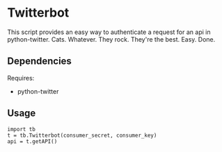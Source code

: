 # Twitterbot #

This script provides an easy way to authenticate a request for an api in python-twitter.
Cats. Whatever. They rock. They're the best. Easy. Done.

## Dependencies ##

Requires: 
* python-twitter

## Usage ##

    import tb
    t = tb.Twitterbot(consumer_secret, consumer_key)
    api = t.getAPI()
